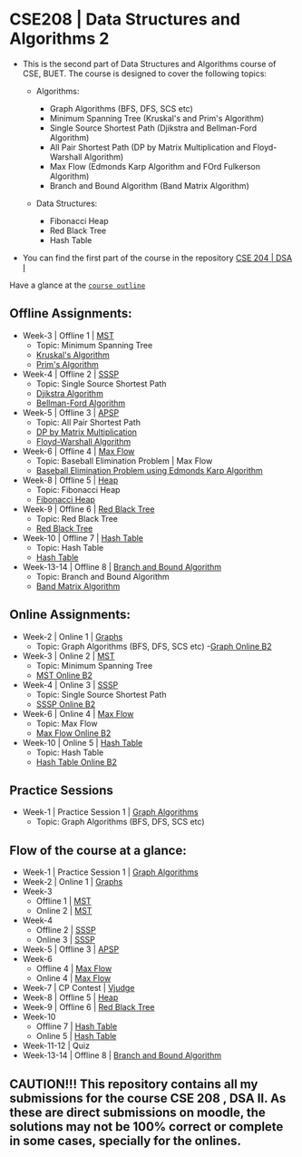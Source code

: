 # CSE208 | Data Structures and Algorithms 2 

- This is the second part of Data Structures and Algorithms course of CSE, BUET. The course is designed to cover the following topics:
  - Algorithms:
    - Graph Algorithms (BFS, DFS, SCS etc)
    - Minimum Spanning Tree (Kruskal's and Prim's Algorithm)
    - Single Source Shortest Path (Djikstra and Bellman-Ford Algorithm)
    - All Pair Shortest Path (DP by Matrix Multiplication and Floyd-Warshall Algorithm)
    - Max Flow (Edmonds Karp Algorithm and FOrd Fulkerson Algorithm)
    - Branch and Bound Algorithm (Band Matrix Algorithm)

  - Data Structures: 
    - Fibonacci Heap 
    - Red Black Tree 
    - Hash Table

- You can find the first part of the course in the repository [CSE 204 | DSA I](https://github.com/MdRaihanSobhan/CSE-204---Data-Structures-and-Algorithms-1)


Have a glance at the [`course outline`](/course_outline.pdf)

## Offline Assignments:
- Week-3 | Offline 1 | [MST](/2.%20Minimum%20Spanning%20Tree/MST%20Offline/)
  - Topic: Minimum Spanning Tree
  - [Kruskal's Algorithm](/2.%20Minimum%20Spanning%20Tree/MST%20Offline/)
  - [Prim's Algorithm](/2.%20Minimum%20Spanning%20Tree/MST%20Offline/)
- Week-4 | Offline 2 | [SSSP](/3.%20Single%20Source%20Shortest%20Path/SSSP%20Offline/)
  - Topic: Single Source Shortest Path
  - [Djikstra Algorithm](/3.%20Single%20Source%20Shortest%20Path/SSSP%20Offline/)
  - [Bellman-Ford Algorithm](/3.%20Single%20Source%20Shortest%20Path/SSSP%20Offline/)
- Week-5 | Offline 3 | [APSP](/4.%20All%20Pair%20Shortest%20Path/)
  - Topic: All Pair Shortest Path
  - [DP by Matrix Multiplication](/4.%20All%20Pair%20Shortest%20Path/Matrix_Multiplication_APSP.cpp)
  - [Floyd-Warshall Algorithm](/4.%20All%20Pair%20Shortest%20Path/Floyd_Warshal_APSP.cpp)
- Week-6 | Offline 4 | [Max Flow](/5.%20Max%20Flow/Offline%20Max%20Flow/)
  - Topic: Baseball Elimination Problem | Max Flow
  - [Baseball Elimination Problem using Edmonds Karp Algorithm](/5.%20Max%20Flow/Offline%20Max%20Flow/Solve_Using_Edmonds_Karp.cpp)
- Week-8 | Offline 5 | [Heap](/6.%20Fibonacci%20Heap/)
  - Topic: Fibonacci Heap
  - [Fibonacci Heap](/6.%20Fibonacci%20Heap/Java%20Implementation%20of%20Fib%20Heap/)
- Week-9 | Offline 6 | [Red Black Tree](/7.%20Red%20Black%20Tree/)
  - Topic: Red Black Tree
  - [Red Black Tree](/7.%20Red%20Black%20Tree/Java%20Implementation%20of%20RB%20Tree/)
- Week-10 | Offline 7 | [Hash Table](/8.%20Hash%20Table/Offline%20on%20Hash%20Table/)
  - Topic: Hash Table
  - [Hash Table](/8.%20Hash%20Table/Offline%20on%20Hash%20Table/CPP%20Implementation.cpp)
- Week-13-14 | Offline 8 | [Branch and Bound Algorithm](/9.%20Branch%20and%20Bound%20Algo/)
  - Topic: Branch and Bound Algorithm 
  - [Band Matrix Algorithm](/9.%20Branch%20and%20Bound%20Algo/Java%20Solution/)

## Online Assignments:
- Week-2 | Online 1 | [Graphs](/1.%20Graph%20|%20BFS,%20DFS,%20SCS%20etc/Graph%20Online/)
  - Topic: Graph Algorithms (BFS, DFS, SCS etc)
  -[Graph Online B2](/1.%20Graph%20|%20BFS,%20DFS,%20SCS%20etc/Graph%20Online/solve_Evening.cpp)
- Week-3 | Online 2 | [MST](/2.%20Minimum%20Spanning%20Tree/MST%20Online/)
  - Topic: Minimum Spanning Tree
  - [MST Online B2](/2.%20Minimum%20Spanning%20Tree/MST%20Online/Online_Submission.cpp)
- Week-4 | Online 3 | [SSSP](/3.%20Single%20Source%20Shortest%20Path/SSSP%20Online/)
  - Topic: Single Source Shortest Path
  - [SSSP Online B2](/3.%20Single%20Source%20Shortest%20Path/SSSP%20Online/SSSP%20Online%20B2.cpp)
- Week-6 | Online 4 | [Max Flow](/5.%20Max%20Flow/Online%20Max%20Flow/)
  - Topic: Max Flow
  - [Max Flow Online B2](/5.%20Max%20Flow/Online%20Max%20Flow/Partial_Solve_Evening.cpp)
- Week-10 | Online 5 | [Hash Table](/8.%20Hash%20Table/Online%20on%20Hash%20Table/)
  - Topic: Hash Table
  - [Hash Table Online B2](/8.%20Hash%20Table/Online%20on%20Hash%20Table/Online%20B2.cpp)

## Practice Sessions
- Week-1 | Practice Session 1 | [Graph Algorithms](/1.%20Graph%20|%20BFS,%20DFS,%20SCS%20etc/Graph%20Practice/)
  - Topic: Graph Algorithms (BFS, DFS, SCS etc)

## Flow of the course at a glance:
- Week-1 | Practice Session 1 | [Graph Algorithms](/1.%20Graph%20|%20BFS,%20DFS,%20SCS%20etc/Graph%20Practice/)
- Week-2 | Online 1 | [Graphs](/1.%20Graph%20|%20BFS,%20DFS,%20SCS%20etc/Graph%20Online/)
- Week-3 
  - Offline 1 | [MST](/2.%20Minimum%20Spanning%20Tree/MST%20Offline/)
  - Online 2 | [MST](/2.%20Minimum%20Spanning%20Tree/MST%20Online/)
- Week-4 
  - Offline 2 | [SSSP](/3.%20Single%20Source%20Shortest%20Path/SSSP%20Offline/)
  - Online 3 | [SSSP](/3.%20Single%20Source%20Shortest%20Path/SSSP%20Online/)
- Week-5 | Offline 3 | [APSP](/4.%20All%20Pair%20Shortest%20Path/)
- Week-6 
  - Offline 4 | [Max Flow](/5.%20Max%20Flow/Offline%20Max%20Flow/)
  - Online 4 | [Max Flow](/5.%20Max%20Flow/Online%20Max%20Flow/)
- Week-7 | CP Contest | [Vjudge](https://vjudge.net/contest/502016)
- Week-8 | Offline 5 | [Heap](/6.%20Fibonacci%20Heap/)
- Week-9 | Offline 6 | [Red Black Tree](/7.%20Red%20Black%20Tree/)
- Week-10
  - Offline 7 | [Hash Table](/8.%20Hash%20Table/Offline%20on%20Hash%20Table/)
  - Online 5 | [Hash Table](/8.%20Hash%20Table/Online%20on%20Hash%20Table/)
- Week-11-12 | Quiz
- Week-13-14 | Offline 8 | [Branch and Bound Algorithm](/9.%20Branch%20and%20Bound%20Algo/)

## CAUTION!!! This repository contains all my submissions for the course CSE 208 , DSA II. As these are direct submissions on moodle, the solutions may not be 100% correct or complete in some cases, specially for the onlines. 

